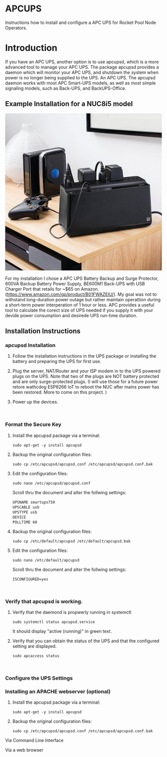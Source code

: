 # APCUPS
Instructions how to install and configure a APC UPS for Rocket Pool Node Operators. 

# Introduction

If you have an APC UPS, another option is to use apcupsd, which is a more advanced tool to manage your APC UPS.  The package apcupsd provides a daemon which will monitor your APC UPS, and shutdown the system when power is no longer being supplied to the UPS.  An APC UPS. The apcupsd daemon works with most APC Smart-UPS models, as well as most simple signaling models, such as Back-UPS, and BackUPS-Office.



## Example Installation for a NUC8i5 model
![](img/BE600M1.jpg)

For my installation I chose a APC UPS Battery Backup and Surge Protector, 600VA Backup Battery Power Supply, BE600M1 Back-UPS with USB Charger Port that retails for ~$65 on Amazon. (https://www.amazon.com/gp/product/B01FWAZEIU/). My goal was not to withstand long-duration power outage but rather maintain operattion during a short-term power interperation of 1 hour or less.  APC provides a useful tool to calculate the corect size of UPS needed if you supply it with your devide power consumption and desirede UPS run-time duration. 


## Installation Instructions

### apcupsd Installation

1. Follow the installation instructions in the UPS package or installing the battery and preparing the UPS for first use. 
1. Plug the server, NAT/Router and your ISP modem in to the UPS powered plugs on the UPS. Note that two of the plugs are NOT battery protected and are only surge-protected plugs. (I will use those for a future power retore wathcdog ESP8266 IoT to reboot the NUC after mains power has been restored. More to come on this project. )

1. Power up the devices. 


<br>

### Format the Secure Key


1. Install the apcupsd package via a terminal:

    ```
    sudo apt-get -y install apcupsd
     ```
1. Backup the original configuration files:
     ```
    sudo cp /etc/apcupsd/apcupsd.conf /etc/apcupsd/apcupsd.conf.bak
     ```
1. Edit the configuration files:
     ```
     sudo nano /etc/apcupsd/apcupsd.conf
     ```
     Scroll thru the document and alter the follwing settings:
      ```
      UPSNAME smartups750
      UPSCABLE usb
      UPSTYPE usb
      DEVICE 
      POLLTIME 60
     ```
1. Backup the original configuration files:
     ```
    sudo cp /etc/default/apcupsd /etc/default/apcupsd.bak
     ```
1. Edit the configuration files:
     ```
     sudo nano /etc/default/apcupsd
     ```
     Scroll thru the document and alter the follwing settings:
      ```
      ISCONFIGURED=yes
      ```


 
 <br>
 
 ### Verify that apcupsd is working.

1. Verify that the daemond is propwerly running in systemctl
    ```
    sudo systemctl status apcupsd.service
    ```
    It should display "active (running)" in green text. 

1. Verify that you can obtain the status of the UPS and that the configured setting are displayed. 
    ```
   sudo apcaccess status
    ```

<br>

### Configure the UPS Settings
    
### Installing an APACHE webserver  (optional)

1. Install the apcupsd package via a terminal:
    ```
    sudo apt-get -y install apcupsd
     ```
1. Backup the original configuration files:
     ```
    sudo cp /etc/apcupsd/apcupsd.conf /etc/apcupsd/apcupsd.conf.bak
     ```

Via Command Line Interface

Via a web browser
